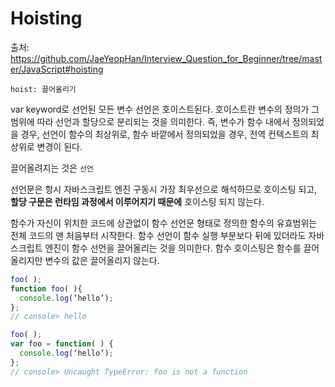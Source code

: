 # Hoisting

출처: https://github.com/JaeYeopHan/Interview_Question_for_Beginner/tree/master/JavaScript#hoisting

`hoist: 끌어올리기`

var keyword로 선언된 모든 변수 선언은 호이스트된다.
호이스트란 변수의 정의가 그 범위에 따라 선언과 할당으로 분리되는 것을 의미한다.
즉, 변수가 함수 내에서 정의되었을 경우, 선언이 함수의 최상위로, 함수 바깥에서 정의되었을 경우, 전역 컨텍스트의 최상위로 변경이 된다.

끌어올려지는 것은 `선언`

선언문은 항시 자바스크립트 엔진 구동시 가장 최우선으로 해석하므로 호이스팅 되고, **할당 구문은 런타임 과정에서 이루어지기 때문에** 호이스팅 되지 않는다.

함수가 자신이 위치한 코드에 상관없이 함수 선언문 형태로 정의한 함수의 유효범위는 전체 코드의 맨 처음부터 시작한다. 함수 선언이 함수 실행 부분보다 뒤에 있더라도 자바스크립트 엔진이 함수 선언을 끌어올리는 것을 의미한다. 함수 호이스팅은 함수를 끌어올리지만 변수의 값은 끌어올리지 않는다.


```js
foo( );
function foo( ){
  console.log(‘hello’);
};
// console> hello

foo( );
var foo = function( ) {
  console.log(‘hello’);
};
// console> Uncaught TypeError: foo is not a function
```

